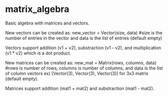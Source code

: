 # matrix_algebra


Basic algebra with matrices and vectors.

New vectors can be created as:
new_vector = Vector(size, data) #size is the number of entries in the vector and data is the list of entries (default empty)

Vectors support addition (v1 + v2), substraction (v1 - v2), and multiplication (v1 * v2) which is a dot product. 


New matrices can be created as:
new_mat = Matrix(rows, columns, data) #rows is number of rows, columns is number of columns, and data is the list of column                                          vectors ex) [Vector(3), Vector(3), Vector(3)] for 3x3 matrix (default empty). 

Matrices support addition (mat1 + mat2) and substraction (mat1 - mat2).
